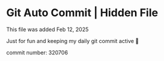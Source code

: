 # Git Auto Commit | Hidden File

This file was added Feb 12, 2025

Just for fun and keeping my daily git commit active 🤪

commit number: 320706
